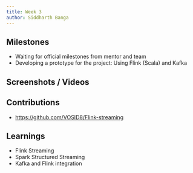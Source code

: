 ```yaml
---
title: Week 3
author: Siddharth Banga 
---
```


## Milestones
- Waiting for official milestones from mentor and team
- Developing a prototype for the project: Using Flink (Scala) and Kafka

## Screenshots / Videos 

## Contributions
- https://github.com/VOSID8/Flink-streaming

## Learnings
- Flink Streaming
- Spark Structured Streaming
- Kafka and Flink integration